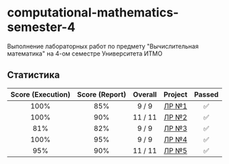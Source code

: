 # computational-mathematics-semester-4
Выполнение лабораторных работ по предмету "Вычислительная математика" на 4-ом семестре Университета ИТМО

## Статистика

| Score (Execution) | Score (Report) | Overall | Project        | Passed |
| :---:             | :---:          | :---:   |  :---:         | :---:  |
| 100%              | 85%            | 9 / 9   | [ЛР №1](lab_1) | ✅     |
| 100%              | 90%            | 11 / 11 | [ЛР №2](lab_2) | ✅     |
| 81%               | 82%            | 9 / 9   | [ЛР №3](lab_3) | ✅     |
| 100%              | 95%            | 9 / 9   | [ЛР №4](lab_4) | ✅     |
| 95%               | 90%            | 11 / 11 | [ЛР №5](lab_5) | ✅     |
